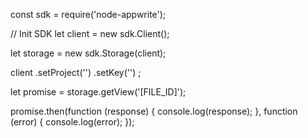 const sdk = require('node-appwrite');

// Init SDK
let client = new sdk.Client();

let storage = new sdk.Storage(client);

client
    .setProject('')
    .setKey('')
;

let promise = storage.getView('[FILE_ID]');

promise.then(function (response) {
    console.log(response);
}, function (error) {
    console.log(error);
});
